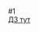 #1  
[ДЗ тут](https://docs.google.com/document/d/1A8Hd3F9yl4_7RJHn9koJnjBnDUXnben3ZsV60Oh41b8/edit?usp=share_link)


